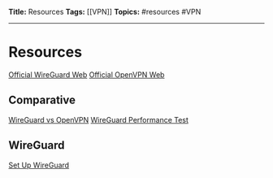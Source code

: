 **Title:** Resources
**Tags:** [[VPN]]
**Topics:** #resources #VPN

---

# Resources
[Official WireGuard Web](https://www.wireguard.com/)
[Official OpenVPN Web](https://openvpn.net/)

## Comparative
[WireGuard vs OpenVPN](https://restoreprivacy.com/vpn/wireguard-vs-openvpn/)
[WireGuard Performance Test](https://www.wireguard.com/performance/)

## WireGuard
[Set Up WireGuard](https://www.digitalocean.com/community/tutorials/how-to-set-up-wireguard-on-ubuntu-20-04)
